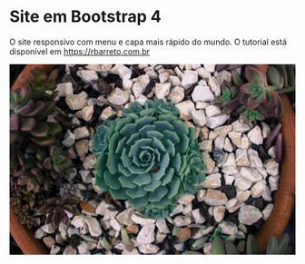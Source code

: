 # Site em Bootstrap 4
O site responsivo com menu e capa mais rápido do mundo. O tutorial está disponível em https://rbarreto.com.br


![](https://github.com/barretorodrigo/responsivo-mais-rapido/blob/master/img/background.jpg)
